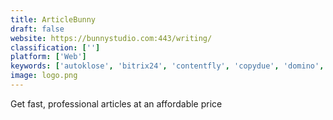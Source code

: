 ```yaml
---
title: ArticleBunny
draft: false 
website: https://bunnystudio.com:443/writing/
classification: ['']
platform: ['Web']
keywords: ['autoklose', 'bitrix24', 'contentfly', 'copydue', 'domino', 'freelancer_stack', 'garyvee_content_model', 'prospect.io', 'publoft', 'slack', 'startup_stash', 'stash_of_list', 'time_tracking_for_freelancers', 'vanilla_forums', 'wordzen', 'yesware', 'zoho_connect', 'fax']
image: logo.png
---
```

Get fast, professional articles at an affordable price